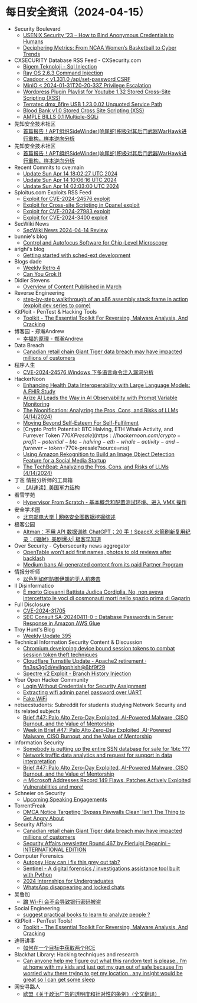 # 每日安全资讯（2024-04-15）

- Security Boulevard
  - [USENIX Security ’23 – How to Bind Anonymous Credentials to Humans](https://securityboulevard.com/2024/04/usenix-security-23-how-to-bind-anonymous-credentials-to-humans/)
  - [Deciphering Metrics: From NCAA Women’s Basketball to Cyber Trends](https://securityboulevard.com/2024/04/deciphering-metrics-from-ncaa-womens-basketball-to-cyber-trends/)
- CXSECURITY Database RSS Feed - CXSecurity.com
  - [Bigem Teknoloji - Sql Injection](https://cxsecurity.com/issue/WLB-2024040033)
  - [Ray OS 2.6.3 Command Injection](https://cxsecurity.com/issue/WLB-2024040032)
  - [Casdoor <  v1.331.0 /api/set-password CSRF](https://cxsecurity.com/issue/WLB-2024040031)
  - [MinIO <  2024-01-31T20-20-33Z Privilege Escalation](https://cxsecurity.com/issue/WLB-2024040030)
  - [Wordpress Plugin Playlist for Youtube 1.32 Stored Cross-Site Scripting (XSS)](https://cxsecurity.com/issue/WLB-2024040029)
  - [Terratec dmx_6fire USB 1.23.0.02 Unquoted Service Path](https://cxsecurity.com/issue/WLB-2024040028)
  - [Blood Bank v1.0 Stored Cross Site Scripting (XSS)](https://cxsecurity.com/issue/WLB-2024040027)
  - [AMPLE BILLS 0.1 Multiple-SQLi](https://cxsecurity.com/issue/WLB-2024040026)
- 先知安全技术社区
  - [首篇报告！APT组织SideWinder(响尾蛇)积极对其后门武器WarHawk进行重构，样本逆向分析](https://xz.aliyun.com/t/14295)
- 先知安全技术社区
  - [首篇报告！APT组织SideWinder(响尾蛇)积极对其后门武器WarHawk进行重构，样本逆向分析](https://xz.aliyun.com/t/14295)
- Recent Commits to cve:main
  - [Update Sun Apr 14 18:02:27 UTC 2024](https://github.com/trickest/cve/commit/a4d313208461c2992e6c323e381c26792a552079)
  - [Update Sun Apr 14 10:06:16 UTC 2024](https://github.com/trickest/cve/commit/e5063a4c744aa69c6109ffda798e82d983efbd90)
  - [Update Sun Apr 14 02:03:00 UTC 2024](https://github.com/trickest/cve/commit/75c89532da25684f755f8c11ce13bc247aa258b0)
- Sploitus.com Exploits RSS Feed
  - [Exploit for CVE-2024-24576 exploit](https://sploitus.com/exploit?id=E6AA5780-7AD5-53E3-AD84-459E25D8FFE0&utm_source=rss&utm_medium=rss)
  - [Exploit for Cross-site Scripting in Cpanel exploit](https://sploitus.com/exploit?id=86438B2C-6BEF-57AF-A675-5A6A6B62B2D5&utm_source=rss&utm_medium=rss)
  - [Exploit for CVE-2024-27983 exploit](https://sploitus.com/exploit?id=53FF48A9-2172-5103-B601-83325C543A55&utm_source=rss&utm_medium=rss)
  - [Exploit for CVE-2024-3400 exploit](https://sploitus.com/exploit?id=D2D01B47-8C64-58F4-BBB6-61E5413A040E&utm_source=rss&utm_medium=rss)
- SecWiki News
  - [SecWiki News 2024-04-14 Review](http://www.sec-wiki.com/?2024-04-14)
- bunnie's blog
  - [Control and Autofocus Software for Chip-Level Microscopy](https://www.bunniestudios.com/blog/2024/control-and-autofocus-software-for-chip-level-microscopy/)
- arighi's blog
  - [Getting started with sched-ext development](http://arighi.blogspot.com/2024/04/getting-started-with-sched-ext.html)
- Blogs  dade
  - [Weekly Retro 4](https://0xda.de/blog/2024/04/weekly-retro-4/)
  - [Can You Grok It](https://0xda.de/blog/2024/04/can-you-grok-it/)
- Didier Stevens
  - [Overview of Content Published in March](https://blog.didierstevens.com/2024/04/14/overview-of-content-published-in-march-9/)
- Reverse Engineering
  - [step-by-step walkthrough of an x86 assembly stack frame in action (exploit dev series to come)](https://www.reddit.com/r/ReverseEngineering/comments/1c46lpc/stepbystep_walkthrough_of_an_x86_assembly_stack/)
- KitPloit - PenTest &amp; Hacking Tools
  - [Toolkit - The Essential Toolkit For Reversing, Malware Analysis, And Cracking](http://www.kitploit.com/2024/04/toolkit-essential-toolkit-for-reversing.html)
- 博客园 - 郑瀚Andrew
  - [幸福的原理 - 郑瀚Andrew](https://www.cnblogs.com/LittleHann/p/18133736)
- Data Breach
  - [Canadian retail chain Giant Tiger data breach may have impacted millions of customers](https://securityaffairs.com/161811/cyber-crime/giant-tiger-data-breach.html)
- 程序人生
  - [CVE-2024-24576 Windows 下多语言命令注入漏洞分析](https://programlife.net/2024/04/14/cve-2024-24576-rust-command-injection-vulnerability/)
- HackerNoon
  - [Enhancing Health Data Interoperability with Large Language Models: A FHIR Study](https://hackernoon.com/enhancing-health-data-interoperability-with-large-language-models-a-fhir-study?source=rss)
  - [Arize AI Leads the Way in AI Observability with Prompt Variable Monitoring](https://hackernoon.com/arize-ai-leads-the-way-in-ai-observability-with-prompt-variable-monitoring?source=rss)
  - [The Noonification: Analyzing the Pros, Cons, and Risks of LLMs (4/14/2024)](https://hackernoon.com/4-14-2024-noonification?source=rss)
  - [Moving Beyond Self-Esteem For Self-Fulfilment](https://hackernoon.com/moving-beyond-self-esteem-for-self-fulfilment?source=rss)
  - [Crypto Profit Potential: BTC Halving, ETH Whale Activity, and Furrever Token $770K Presale](https://hackernoon.com/crypto-profit-potential-btc-halving-eth-whale-activity-and-furrever-token-$770k-presale?source=rss)
  - [Using Amazon Rekognition to Build an Image Object Detection Feature for a Social Media Startup](https://hackernoon.com/using-amazon-rekognition-to-build-an-image-object-detection-feature-for-a-social-media-startup?source=rss)
  - [The TechBeat: Analyzing the Pros, Cons, and Risks of LLMs (4/14/2024)](https://hackernoon.com/4-14-2024-techbeat?source=rss)
- 丁爸 情报分析师的工具箱
  - [【AI速读】美国军力结构](https://mp.weixin.qq.com/s?__biz=MzI2MTE0NTE3Mw==&mid=2651143233&idx=1&sn=9fb66dc774132e73e91c71c03aa3505e&chksm=f1af4b7bc6d8c26dada9949c88552105ae3bb1a63d278024a5468fcae3642d6a741646804eb4&scene=58&subscene=0#rd)
- 看雪学苑
  - [Hypervisor From Scratch - 基本概念和配置测试环境、进入 VMX 操作](https://mp.weixin.qq.com/s?__biz=MjM5NTc2MDYxMw==&mid=2458550275&idx=1&sn=c1b54dc12abbcb627796db92d4f9c2fc&chksm=b18db08986fa399ff036a52bbbe579808ba65111151b31af848628a464efe064e4fbd7c6c1d9&scene=58&subscene=0#rd)
- 安全学术圈
  - [北京邮电大学 | 网络安全图数据挖掘综述](https://mp.weixin.qq.com/s?__biz=MzU5MTM5MTQ2MA==&mid=2247490506&idx=1&sn=0238b661adaa0fd59801ff6fc1888eae&chksm=fe2ee441c9596d579d1914f4f950eeece753d733d9b9f46a1b1d44ea8cc11ba8d357dc49b9a3&scene=58&subscene=0#rd)
- 极客公园
  - [Altman：不用 API 数据训练 ChatGPT；20 手！SpaceX 火箭刷新复用纪录；《辐射》美剧爆火| 极客早知道](https://mp.weixin.qq.com/s?__biz=MTMwNDMwODQ0MQ==&mid=2653038865&idx=1&sn=99dd95656a198248ac1ad4e2a2f71bb3&chksm=7e5754a74920ddb1b5cb7763dbe9cf47044fb125f77314b66c76a295d2a48560bf2ce1e43aa3&scene=58&subscene=0#rd)
- Over Security - Cybersecurity news aggregator
  - [OpenTable won't add first names, photos to old reviews after backlash](https://www.bleepingcomputer.com/news/security/opentable-wont-add-first-names-photos-to-old-reviews-after-backlash/)
  - [Medium bans AI-generated content from its paid Partner Program](https://www.bleepingcomputer.com/news/technology/medium-bans-ai-generated-content-from-its-paid-partner-program/)
- 情报分析师
  - [以色列如何防御伊朗的无人机袭击](https://mp.weixin.qq.com/s?__biz=MzA3Mjc1MTkwOA==&mid=2650548366&idx=1&sn=42ac4c158c015f82d0c03cc730194215&chksm=871106c5b0668fd35775fcd5bdb0dd2e71f7b3565df45eb61604bf7a5d9418bd6b2289ce2f5c&scene=58&subscene=0#rd)
- Il Disinformatico
  - [È morto Giovanni Battista Judica Cordiglia. No, non aveva intercettato le voci di cosmonauti morti nello spazio prima di Gagarin](http://attivissimo.blogspot.com/2024/04/e-morto-giovanni-battista-judica.html)
- Full Disclosure
  - [CVE-2024-31705](https://seclists.org/fulldisclosure/2024/Apr/23)
  - [SEC Consult SA-20240411-0 :: Database Passwords in Server Response in Amazon AWS Glue](https://seclists.org/fulldisclosure/2024/Apr/22)
- Troy Hunt's Blog
  - [Weekly Update 395](https://www.troyhunt.com/weekly-update-395/)
- Technical Information Security Content & Discussion
  - [Chromium developing device bound session tokens to combat session token theft techniques](https://www.reddit.com/r/netsec/comments/1c3hq7j/chromium_developing_device_bound_session_tokens/)
  - [Cloudflare Turnstile Update - Apache2 retirement · fin3ss3g0d/evilgophish@6bf9f29](https://www.reddit.com/r/netsec/comments/1c3h8zt/cloudflare_turnstile_update_apache2_retirement/)
  - [Spectre v2 Exploit - Branch History Injection](https://www.reddit.com/r/netsec/comments/1c3lhbh/spectre_v2_exploit_branch_history_injection/)
- Your Open Hacker Community
  - [Login Without Credentials for Security Assignment](https://www.reddit.com/r/HowToHack/comments/1c45b88/login_without_credentials_for_security_assignment/)
  - [Extracting wifi admin panel password over UART](https://www.reddit.com/r/HowToHack/comments/1c44o54/extracting_wifi_admin_panel_password_over_uart/)
  - [Fake WiFi](https://www.reddit.com/r/HowToHack/comments/1c3s2rt/fake_wifi/)
- netsecstudents: Subreddit for students studying Network Security and its related subjects
  - [Brief #47: Palo Alto Zero-Day Exploited, AI-Powered Malware, CISO Burnout, and the Value of Mentorship](https://www.reddit.com/r/netsecstudents/comments/1c42fut/brief_47_palo_alto_zeroday_exploited_aipowered/)
  - [Week in Brief #47: Palo Alto Zero-Day Exploited, AI-Powered Malware, CISO Burnout, and the Value of Mentorship](https://www.reddit.com/r/netsecstudents/comments/1c42fos/week_in_brief_47_palo_alto_zeroday_exploited/)
- Information Security
  - [Somebody is putting up the entire SSN database for sale for 1btc ???](https://www.reddit.com/r/Information_Security/comments/1c3xbb3/somebody_is_putting_up_the_entire_ssn_database/)
  - [Network traffic data analytics and request for support in data interpretation](https://www.reddit.com/r/Information_Security/comments/1c446rq/network_traffic_data_analytics_and_request_for/)
  - [Brief #47: Palo Alto Zero-Day Exploited, AI-Powered Malware, CISO Burnout, and the Value of Mentorship](https://www.reddit.com/r/Information_Security/comments/1c42gj5/brief_47_palo_alto_zeroday_exploited_aipowered/)
  - [🔥 Microsoft Addresses Record 149 Flaws, Patches Actively Exploited Vulnerabilities and more!](https://www.reddit.com/r/Information_Security/comments/1c3uo1x/microsoft_addresses_record_149_flaws_patches/)
- Schneier on Security
  - [Upcoming Speaking Engagements](https://www.schneier.com/blog/archives/2024/04/upcoming-speaking-engagements-35.html)
- TorrentFreak
  - [DMCA Notice Targeting ‘Bypass Paywalls Clean’ Isn’t The Thing to Get Angry About](https://torrentfreak.com/dmca-targetting-bypass-paywalls-clean-isnt-what-people-should-be-angry-about-240414/)
- Security Affairs
  - [Canadian retail chain Giant Tiger data breach may have impacted millions of customers](https://securityaffairs.com/161811/cyber-crime/giant-tiger-data-breach.html)
  - [Security Affairs newsletter Round 467 by Pierluigi Paganini – INTERNATIONAL EDITION](https://securityaffairs.com/161806/breaking-news/security-affairs-newsletter-round-467-by-pierluigi-paganini-international-edition.html)
- Computer Forensics
  - [Autopsy How can i fix this grey out tab?](https://www.reddit.com/r/computerforensics/comments/1c45obr/autopsy_how_can_i_fix_this_grey_out_tab/)
  - [Sentinel - A digital forensics / investigations assistance tool built with Python](https://www.reddit.com/r/computerforensics/comments/1c3l29h/sentinel_a_digital_forensics_investigations/)
  - [2024 Internships for Undergraduates](https://www.reddit.com/r/computerforensics/comments/1c3ibcv/2024_internships_for_undergraduates/)
  - [WhatsApp disappearing and locked chats](https://www.reddit.com/r/computerforensics/comments/1c3l897/whatsapp_disappearing_and_locked_chats/)
- 吴鲁加
  - [蹭 Wi-Fi 会不会导致银行密码被盗](https://mp.weixin.qq.com/s?__biz=Mzg5NDY4ODM1MA==&mid=2247484691&idx=1&sn=df8b5ddd63a6e06ac8cfeaafc861904c&chksm=c01a8822f76d0134b326b81f80057ee307791375b11528bf94d623b21018afffb8de669e1b59&scene=58&subscene=0#rd)
- Social Engineering
  - [suggest practical books to learn to analyze people ?](https://www.reddit.com/r/SocialEngineering/comments/1c3mqsx/suggest_practical_books_to_learn_to_analyze_people/)
- KitPloit - PenTest Tools!
  - [Toolkit - The Essential Toolkit For Reversing, Malware Analysis, And Cracking](http://www.kitploit.com/2024/04/toolkit-essential-toolkit-for-reversing.html)
- 迪哥讲事
  - [如何在一个目标中获取两个RCE](https://mp.weixin.qq.com/s?__biz=MzIzMTIzNTM0MA==&mid=2247494240&idx=1&sn=b7882d6d1f1dba7c20ac68457c0e15f7&chksm=e8a5e003dfd269150343a69669ec0d1410c28c04a3de51b07d157a3fb561e38f8c596e8d7ee6&scene=58&subscene=0#rd)
- Blackhat Library: Hacking techniques and research
  - [Can anyone help me figure out what this random text is please.. I’m at home with my kids and just got my gun out of safe because I’m worried why there trying to get my location.. any insight would be great so I can get some sleep](https://www.reddit.com/r/blackhat/comments/1c3kq7o/can_anyone_help_me_figure_out_what_this_random/)
- 网安寻路人
  - [欧盟《关于政治广告的透明度和针对性的条例》（全文翻译）](https://mp.weixin.qq.com/s?__biz=MzIxODM0NDU4MQ==&mid=2247502781&idx=1&sn=af36a73ef01d7296bf73a0b914f5877b&chksm=97e97657a09eff41a4ae1151be1999174c909ad7971a214d8df59ce823c27eb1042dc08eb23a&scene=58&subscene=0#rd)
